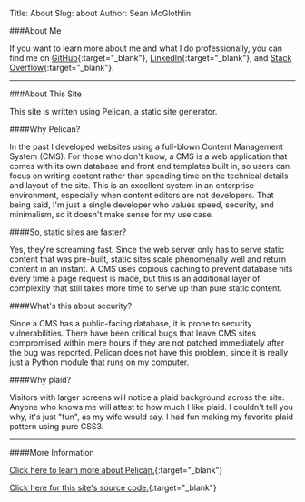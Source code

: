 Title: About
Slug: about
Author: Sean McGlothlin

###About Me

If you want to learn more about me and what I do professionally, you can find me on [GitHub](https://github.com/McGlothlin){:target="_blank"}, [LinkedIn](https://www.linkedin.com/in/smcglothlin){:target="_blank"}, and [Stack Overflow](https://stackoverflow.com/users/5472966/mcglothlin){:target="_blank"}.

------------------

###About This Site

This site is written using Pelican, a static site generator.

####Why Pelican?

In the past I developed websites using a full-blown Content Management System (CMS). For those who don't know, a CMS is a web application that comes with its own database and front end templates built in, so users can focus on writing content rather than spending time on the technical details and layout of the site. This is an excellent system in an enterprise environment, especially when content editors are not developers. That being said, I'm just a single developer who values speed, security, and minimalism, so it doesn't make sense for my use case.

####So, static sites are faster?

Yes, they're screaming fast. Since the web server only has to serve static content that was pre-built, static sites scale phenomenally well and return content in an instant. A CMS uses copious caching to prevent database hits every time a page request is made, but this is an additional layer of complexity that still takes more time to serve up than pure static content.

####What's this about security?

Since a CMS has a public-facing database, it is prone to security vulnerabilities. There have been critical bugs that leave CMS sites compromised within mere hours if they are not patched immediately after the bug was reported. Pelican does not have this problem, since it is really just a Python module that runs on my computer.

####Why plaid?

Visitors with larger screens will notice a plaid background across the site. Anyone who knows me will attest to how much I like plaid. I couldn't tell you why, it's just "fun", as my wife would say. I had fun making my favorite plaid pattern using pure CSS3.

--------------------

####More Information

[Click here to learn more about Pelican.](https://blog.getpelican.com){:target="_blank"}

[Click here for this site's source code.](https://github.com/McGlothlin/pelican-site){:target="_blank"}